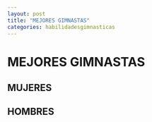 ```yaml
---
layout: post
title: "MEJORES GIMNASTAS"
categories: habilidadesgimnasticas
---
```


# MEJORES GIMNASTAS

## MUJERES

## HOMBRES
